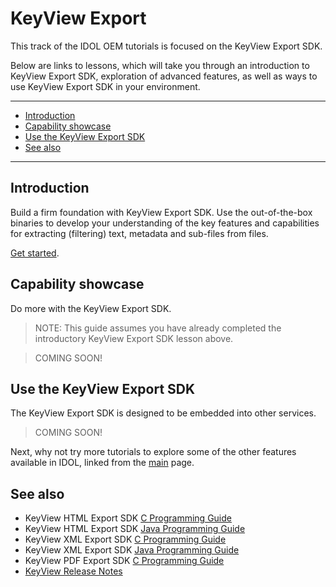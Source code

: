 # KeyView Export

This track of the IDOL OEM tutorials is focused on the KeyView Export SDK.  

Below are links to lessons, which will take you through an introduction to KeyView Export SDK, exploration of advanced features, as well as ways to use KeyView Export SDK in your environment.

---

- [Introduction](#introduction)
- [Capability showcase](#capability-showcase)
- [Use the KeyView Export SDK](#use-the-keyview-export-sdk)
- [See also](#see-also)

---

## Introduction

Build a firm foundation with KeyView Export SDK.  Use the out-of-the-box binaries to develop your understanding of the key features and capabilities for extracting (filtering) text, metadata and sub-files from files.

[Get started](./introduction.md).

## Capability showcase

Do more with the KeyView Export SDK.

> NOTE: This guide assumes you have already completed the introductory KeyView Export SDK lesson above.

> COMING SOON!

## Use the KeyView Export SDK

The KeyView Export SDK is designed to be embedded into other services.

> COMING SOON!

Next, why not try more tutorials to explore some of the other features available in IDOL, linked from the [main](../README.md#capability-showcase-examples) page.

## See also

- KeyView HTML Export SDK [C Programming Guide](https://www.microfocus.com/documentation/idol/IDOL_24_4/KeyviewExportSDK_24.4_Documentation/Guides/html/html-export-c/index.html)
- KeyView HTML Export SDK [Java Programming Guide](https://www.microfocus.com/documentation/idol/IDOL_24_4/KeyviewExportSDK_24.4_Documentation/Guides/html/html-export-java/index.html)
- KeyView XML Export SDK [C Programming Guide](https://www.microfocus.com/documentation/idol/IDOL_24_4/KeyviewExportSDK_24.4_Documentation/Guides/html/xml-export-c/index.html)
- KeyView XML Export SDK [Java Programming Guide](https://www.microfocus.com/documentation/idol/IDOL_24_4/KeyviewExportSDK_24.4_Documentation/Guides/html/xml-export-java/)
- KeyView PDF Export SDK [C Programming Guide](https://www.microfocus.com/documentation/idol/IDOL_24_4/KeyviewExportSDK_24.4_Documentation/Guides/html/pdf-export-c/index.html)
- [KeyView Release Notes](https://www.microfocus.com/documentation/idol/IDOL_24_4/IDOLReleaseNotes_24.4_Documentation/oem/Content/_KeyView.htm)